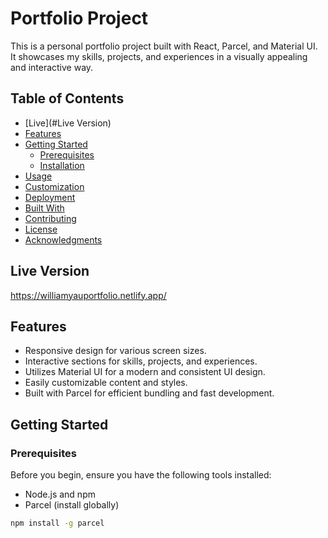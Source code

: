 # Portfolio Project

This is a personal portfolio project built with React, Parcel, and Material UI. It showcases my skills, projects, and experiences in a visually appealing and interactive way.

## Table of Contents

- [Live](#Live Version)
- [Features](#features)
- [Getting Started](#getting-started)
  - [Prerequisites](#prerequisites)
  - [Installation](#installation)
- [Usage](#usage)
- [Customization](#customization)
- [Deployment](#deployment)
- [Built With](#built-with)
- [Contributing](#contributing)
- [License](#license)
- [Acknowledgments](#acknowledgments)

## Live Version

https://williamyauportfolio.netlify.app/

## Features

- Responsive design for various screen sizes.
- Interactive sections for skills, projects, and experiences.
- Utilizes Material UI for a modern and consistent UI design.
- Easily customizable content and styles.
- Built with Parcel for efficient bundling and fast development.

## Getting Started

### Prerequisites

Before you begin, ensure you have the following tools installed:

- Node.js and npm
- Parcel (install globally)

```bash
npm install -g parcel
